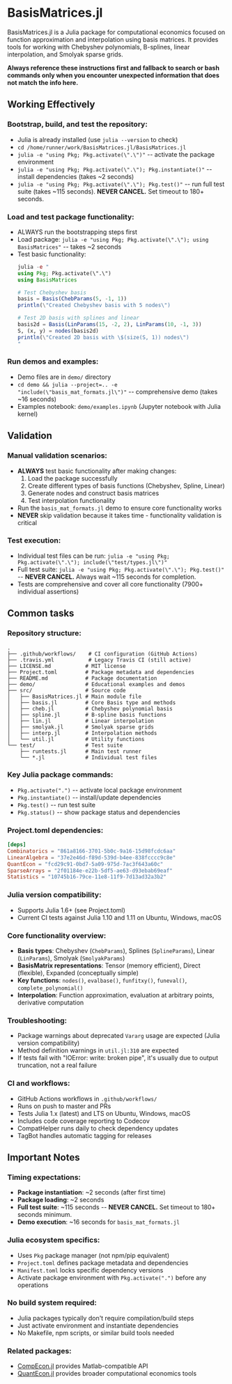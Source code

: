# BasisMatrices.jl

BasisMatrices.jl is a Julia package for computational economics focused on function approximation and interpolation using basis matrices. It provides tools for working with Chebyshev polynomials, B-splines, linear interpolation, and Smolyak sparse grids.

**Always reference these instructions first and fallback to search or bash commands only when you encounter unexpected information that does not match the info here.**

## Working Effectively

### Bootstrap, build, and test the repository:
- Julia is already installed (use `julia --version` to check)
- `cd /home/runner/work/BasisMatrices.jl/BasisMatrices.jl`
- `julia -e "using Pkg; Pkg.activate(\".\")"` -- activate the package environment
- `julia -e "using Pkg; Pkg.activate(\".\"); Pkg.instantiate()"` -- install dependencies (takes ~2 seconds)
- `julia -e "using Pkg; Pkg.activate(\".\"); Pkg.test()"` -- run full test suite (takes ~115 seconds). **NEVER CANCEL.** Set timeout to 180+ seconds.

### Load and test package functionality:
- ALWAYS run the bootstrapping steps first
- Load package: `julia -e "using Pkg; Pkg.activate(\".\"); using BasisMatrices"` -- takes ~2 seconds
- Test basic functionality:
  ```julia
  julia -e "
  using Pkg; Pkg.activate(\".\")
  using BasisMatrices
  
  # Test Chebyshev basis
  basis = Basis(ChebParams(5, -1, 1))
  println(\"Created Chebyshev basis with 5 nodes\")
  
  # Test 2D basis with splines and linear
  basis2d = Basis(LinParams(15, -2, 2), LinParams(10, -1, 3))
  S, (x, y) = nodes(basis2d)
  println(\"Created 2D basis with \$(size(S, 1)) nodes\")
  "
  ```

### Run demos and examples:
- Demo files are in `demo/` directory
- `cd demo && julia --project=.. -e "include(\"basis_mat_formats.jl\")"` -- comprehensive demo (takes ~16 seconds)
- Examples notebook: `demo/examples.ipynb` (Jupyter notebook with Julia kernel)

## Validation

### Manual validation scenarios:
- **ALWAYS** test basic functionality after making changes:
  1. Load the package successfully
  2. Create different types of basis functions (Chebyshev, Spline, Linear)
  3. Generate nodes and construct basis matrices
  4. Test interpolation functionality
- Run the `basis_mat_formats.jl` demo to ensure core functionality works
- **NEVER** skip validation because it takes time - functionality validation is critical

### Test execution:
- Individual test files can be run: `julia -e "using Pkg; Pkg.activate(\".\"); include(\"test/types.jl\")"`
- Full test suite: `julia -e "using Pkg; Pkg.activate(\".\"); Pkg.test()"` -- **NEVER CANCEL.** Always wait ~115 seconds for completion.
- Tests are comprehensive and cover all core functionality (7900+ individual assertions)

## Common tasks

### Repository structure:
```
.
├── .github/workflows/    # CI configuration (GitHub Actions)
├── .travis.yml           # Legacy Travis CI (still active)
├── LICENSE.md           # MIT license
├── Project.toml         # Package metadata and dependencies
├── README.md            # Package documentation
├── demo/                # Educational examples and demos
├── src/                 # Source code
│   ├── BasisMatrices.jl # Main module file
│   ├── basis.jl         # Core Basis type and methods
│   ├── cheb.jl          # Chebyshev polynomial basis
│   ├── spline.jl        # B-spline basis functions
│   ├── lin.jl           # Linear interpolation
│   ├── smolyak.jl       # Smolyak sparse grids
│   ├── interp.jl        # Interpolation methods
│   └── util.jl          # Utility functions
└── test/                # Test suite
    ├── runtests.jl      # Main test runner
    └── *.jl             # Individual test files
```

### Key Julia package commands:
- `Pkg.activate(".")` -- activate local package environment
- `Pkg.instantiate()` -- install/update dependencies
- `Pkg.test()` -- run test suite
- `Pkg.status()` -- show package status and dependencies

### Project.toml dependencies:
```toml
[deps]
Combinatorics = "861a8166-3701-5b0c-9a16-15d98fcdc6aa"
LinearAlgebra = "37e2e46d-f89d-539d-b4ee-838fcccc9c8e"
QuantEcon = "fcd29c91-0bd7-5a09-975d-7ac3f643a60c"
SparseArrays = "2f01184e-e22b-5df5-ae63-d93ebab69eaf"
Statistics = "10745b16-79ce-11e8-11f9-7d13ad32a3b2"
```

### Julia version compatibility:
- Supports Julia 1.6+ (see Project.toml)
- Current CI tests against Julia 1.10 and 1.11 on Ubuntu, Windows, macOS

### Core functionality overview:
- **Basis types**: Chebyshev (`ChebParams`), Splines (`SplineParams`), Linear (`LinParams`), Smolyak (`SmolyakParams`)
- **BasisMatrix representations**: Tensor (memory efficient), Direct (flexible), Expanded (conceptually simple)
- **Key functions**: `nodes()`, `evalbase()`, `funfitxy()`, `funeval()`, `complete_polynomial()`
- **Interpolation**: Function approximation, evaluation at arbitrary points, derivative computation

### Troubleshooting:
- Package warnings about deprecated `Vararg` usage are expected (Julia version compatibility)
- Method definition warnings in `util.jl:310` are expected
- If tests fail with "IOError: write: broken pipe", it's usually due to output truncation, not a real failure

### CI and workflows:
- GitHub Actions workflows in `.github/workflows/`
- Runs on push to master and PRs
- Tests Julia 1.x (latest) and LTS on Ubuntu, Windows, macOS
- Includes code coverage reporting to Codecov
- CompatHelper runs daily to check dependency updates
- TagBot handles automatic tagging for releases

## Important Notes

### Timing expectations:
- **Package instantiation**: ~2 seconds (after first time)
- **Package loading**: ~2 seconds
- **Full test suite**: ~115 seconds -- **NEVER CANCEL.** Set timeout to 180+ seconds minimum.
- **Demo execution**: ~16 seconds for `basis_mat_formats.jl`

### Julia ecosystem specifics:
- Uses `Pkg` package manager (not npm/pip equivalent)
- `Project.toml` defines package metadata and dependencies
- `Manifest.toml` locks specific dependency versions
- Activate package environment with `Pkg.activate(".")` before any operations

### No build system required:
- Julia packages typically don't require compilation/build steps
- Just activate environment and instantiate dependencies
- No Makefile, npm scripts, or similar build tools needed

### Related packages:
- [CompEcon.jl](https://github.com/QuantEcon/CompEcon.jl) provides Matlab-compatible API
- [QuantEcon.jl](https://github.com/QuantEcon/QuantEcon.jl) provides broader computational economics tools